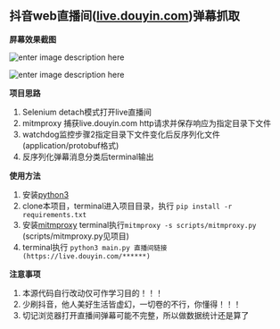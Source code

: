 ﻿抖音web直播间([live.douyin.com](https://live.douyin.com))弹幕抓取
--

**屏幕效果截图**

![enter image description here](https://github.com/FedoraLinux1/douyin_web_live/blob/main/20220519190807.png)

![enter image description here](https://github.com/gll19920817/tiktok_live/blob/main/WX20211129-144919@2x.png?raw=true)

**项目思路**

1. Selenium detach模式打开live直播间
2. mitmproxy 捕获live.douyin.com http请求并保存响应为指定目录下文件
3. watchdog监控步骤2指定目录下文件变化后反序列化文件(application/protobuf格式)
4. 反序列化弹幕消息分类后terminal输出

**使用方法**

1. 安装[python3](https://www.python.org/downloads/)
2. clone本项目，terminal进入项目目录，执行 `pip install -r requirements.txt`
3. 安装[mitmproxy](https://mitmproxy.org/) terminal执行`mitmproxy -s scripts/mitmproxy.py` (scripts/mitmproxy.py见项目)
4. terminal执行 `python3 main.py 直播间链接(https://live.douyin.com/******)`

**注意事项**

1. 本源代码自行改动仅可作学习目的！！！
2. 少刷抖音，他人美好生活皆虚幻，一切卷的不行，你懂得！！！
3. 切记浏览器打开直播间弹幕可能不完整，所以做数据统计还是算了

